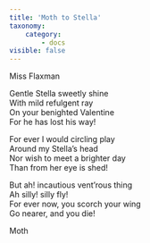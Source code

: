 ```yaml
---
title: 'Moth to Stella'
taxonomy:
    category:
        - docs
visible: false
---
```


<div class="author">Miss Flaxman</div>

Gentle Stella sweetly shine  
With mild refulgent ray  
On your benighted Valentine  
For he has lost his way!  

For ever I would circling play  
Around my Stella’s head  
Nor wish to meet a brighter day  
Than from her eye is shed!  
  
But ah! incautious vent’rous thing  
Ah silly! silly fly!  
For ever now, you scorch your wing  
Go nearer, and you die!  
  
Moth  
